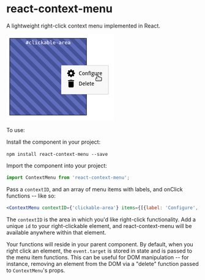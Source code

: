 # react-context-menu

A lightweight right-click context menu implemented in React.

![example right-click menu](react-context-menu.png?raw=true "example right-click menu")

To use:

Install the component in your project:

```npm install react-context-menu --save```

Import the component into your project:

```javascript
import ContextMenu from 'react-context-menu';
```

Pass a ```contextID```, and an array of menu items with labels, and onClick functions -- like so:

```jsx
<ContextMenu contextID={'clickable-area'} items={[{label: 'Configure', onClick: this.configHandler}, {label: 'Delete', onClick: this.deleteHandler}]} />
```

The ```contextID``` is the area in which you'd like right-click functionality. Add a unique ```id``` to your right-clickable element, and react-context-menu will be available anywhere within that element.

Your functions will reside in your parent component. By default, when you right click an element, the ```event.target``` is stored in state and is passed to the menu item functions. This can be useful for DOM manipulation -- for instance, removing an element from the DOM via a "delete" function passed to ```ContextMenu```'s props.
